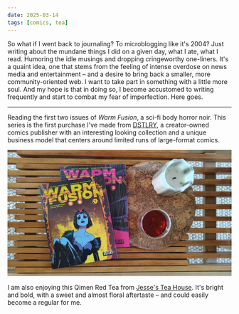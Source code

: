 ```yaml
---
date: 2025-03-14
tags: [comics, tea]
---
```


So what if I went back to journaling? To microblogging like it's 2004? Just writing about the mundane things I did on a given day, what I ate, what I read. Humoring the idle musings and dropping cringeworthy one-liners. It's a quaint idea, one that stems from the feeling of intense overdose on news media and entertainment – and a desire to bring back a smaller, more community-oriented web. I want to take part in something with a little more soul. And my hope is that in doing so, I become accustomed to writing frequently and start to combat my fear of imperfection. Here goes.

***

Reading the first two issues of *Warm Fusion*, a sci-fi body horror noir.  This series is the first purchase I've made from [DSTLRY](https://dstlry.co/), a creator-owned comics publisher with an interesting looking collection and a unique business model that centers around limited runs of large-format comics.

![Issues 1 and 2 of Warm Fusion laid out on a midcentury coffee table with a glass of tea](P_20250314_133049.jpg)

I am also enjoying this Qimen Red Tea from [Jesse's Tea House](https://jessesteahouse.com). It's bright and bold, with a sweet and almost floral aftertaste – and could easily become a regular for me.
